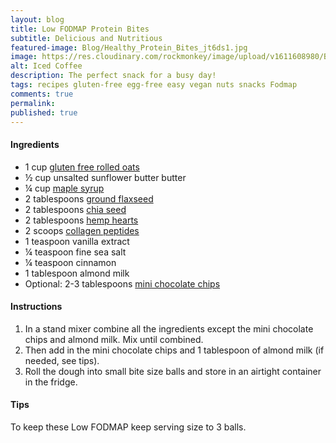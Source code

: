 ```yaml
---
layout: blog
title: Low FODMAP Protein Bites
subtitle: Delicious and Nutritious   
featured-image: Blog/Healthy_Protein_Bites_jt6ds1.jpg
image: https://res.cloudinary.com/rockmonkey/image/upload/v1611608980/Blog/Healthy_Protein_Bites_jt6ds1.jpg
alt: Iced Coffee
description: The perfect snack for a busy day!
tags: recipes gluten-free egg-free easy vegan nuts snacks Fodmap
comments: true
permalink:
published: true
---
```

#### Ingredients
* 1 cup [gluten free rolled oats](https://www.amazon.com/gp/product/B07C31TV8Q/ref=as_li_qf_asin_il_tl?ie=UTF8&tag=h3withlaura-20&creative=9325&linkCode=as2&creativeASIN=B07C31TV8Q&linkId=f84ccb7e92fdffc974826b60b48a8331)
* ½ cup unsalted sunflower butter butter
* ¼ cup [maple syrup](https://www.amazon.com/gp/product/B074V3V186/ref=as_li_qf_asin_il_tl?ie=UTF8&tag=h3withlaura-20&creative=9325&linkCode=as2&creativeASIN=B074V3V186&linkId=c795a8d456d528de71906d10bbc46d47)
* 2 tablespoons [ground flaxseed](https://www.amazon.com/gp/product/B00DOKFLYI/ref=as_li_qf_asin_il_tl?ie=UTF8&tag=h3withlaura-20&creative=9325&linkCode=as2&creativeASIN=B00DOKFLYI&linkId=1759bb1a9c8260f6d316f170d0208e8c)
* 2 tablespoons [chia seed](https://www.amazon.com/gp/product/B00AQFGL3O/ref=as_li_qf_asin_il_tl?ie=UTF8&tag=h3withlaura-20&creative=9325&linkCode=as2&creativeASIN=B00AQFGL3O&linkId=a8c1d5134a28f627946bb70c12438887)
* 2 tablespoons [hemp hearts](https://www.amazon.com/gp/product/B07PKWT278/ref=as_li_qf_asin_il_tl?ie=UTF8&tag=h3withlaura-20&creative=9325&linkCode=as2&creativeASIN=B07PKWT278&linkId=ceade8ab8c8cae99c564fbbdeeb84cfa)
* 2 scoops [collagen peptides](https://www.amazon.com/gp/product/B00K6JUG4K/ref=as_li_qf_asin_il_tl?ie=UTF8&tag=h3withlaura-20&creative=9325&linkCode=as2&creativeASIN=B00K6JUG4K&linkId=96427e32f2c3cba01f6ab79d2a18cff6)
* 1 teaspoon vanilla extract
* ¼ teaspoon fine sea salt
* ¼ teaspoon cinnamon
* 1 tablespoon almond milk
* Optional: 2-3 tablespoons [mini chocolate chips](https://www.amazon.com/gp/product/B000VK5VTO/ref=as_li_qf_asin_il_tl?ie=UTF8&tag=h3withlaura-20&creative=9325&linkCode=as2&creativeASIN=B000VK5VTO&linkId=e03c0843578ad5312bc07340f507c968)



#### Instructions
1. In a stand mixer combine all the ingredients except the mini chocolate chips and almond milk. Mix until combined.
2. Then add in the mini chocolate chips and 1 tablespoon of almond milk (if needed, see tips).
3. Roll the dough into small bite size balls and store in an airtight container in the fridge.



#### Tips
To keep these Low FODMAP keep serving size to 3 balls.
